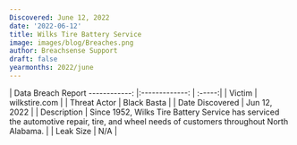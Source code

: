 ```yaml
---
Discovered: June 12, 2022
date: '2022-06-12'
title: Wilks Tire Battery Service
image: images/blog/Breaches.png
author: Breachsense Support
draft: false
yearmonths: 2022/june
---
```



| Data Breach Report
------------:   |:-------------:    | :-----:|
| Victim    | wilkstire.com      | 
| Threat Actor    | Black Basta      | 
| Date Discovered    | Jun 12, 2022      | 
| Description    | Since 1952, Wilks Tire Battery Service has serviced the automotive repair, tire, and wheel needs of customers throughout North Alabama. | 
| Leak Size    | N/A      | 

